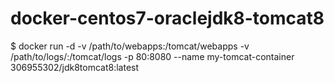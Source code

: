 # docker-centos7-oraclejdk8-tomcat8
$ docker run -d -v /path/to/webapps:/tomcat/webapps -v /path/to/logs/:/tomcat/logs -p 80:8080 --name my-tomcat-container 306955302/jdk8tomcat8:latest
